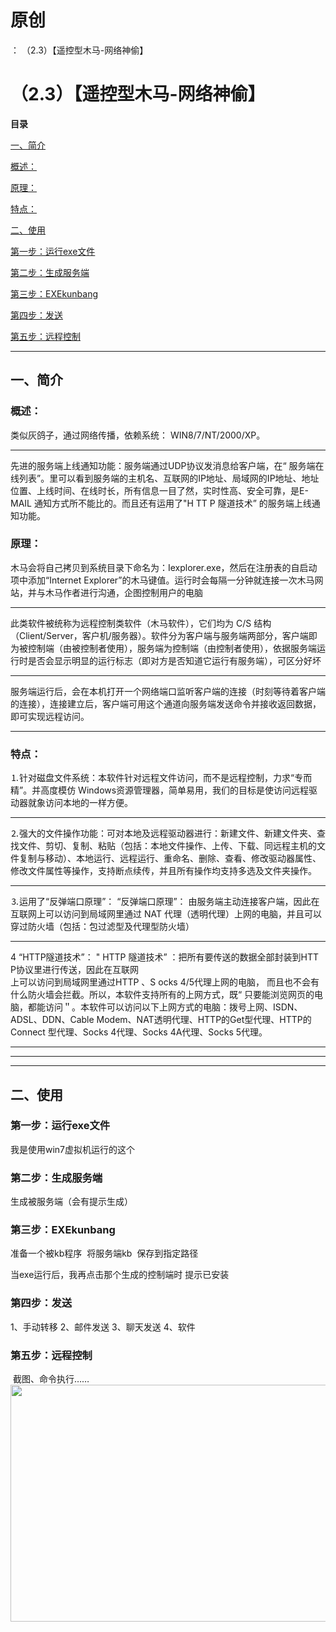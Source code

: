 # 原创
：  （2.3）【遥控型木马-网络神偷】

# （2.3）【遥控型木马-网络神偷】

**目录**

[一、简介](#%E4%B8%80%E3%80%81%E7%AE%80%E4%BB%8B)

[概述：](#%E6%A6%82%E8%BF%B0%EF%BC%9A)

[原理：](#%E5%8E%9F%E7%90%86%EF%BC%9A)

[特点：](#%E7%89%B9%E7%82%B9%EF%BC%9A)

[二、使用](#%E4%BA%8C%E3%80%81%E4%BD%BF%E7%94%A8)

[第一步：运行exe文件](#%E7%AC%AC%E4%B8%80%E6%AD%A5%EF%BC%9A%E8%BF%90%E8%A1%8Cexe%E6%96%87%E4%BB%B6)

[第二步：生成服务端](#%E7%AC%AC%E4%BA%8C%E6%AD%A5%EF%BC%9A%E7%94%9F%E6%88%90%E6%9C%8D%E5%8A%A1%E7%AB%AF)

[第三步：EXEkunbang](#%E7%AC%AC%E4%B8%89%E6%AD%A5%EF%BC%9AEXE%E6%8D%86%E7%BB%91)

[第四步：发送](#%E7%AC%AC%E5%9B%9B%E6%AD%A5%EF%BC%9A%E4%BC%A0%E6%92%AD)

[第五步：远程控制](#%E7%AC%AC%E4%BA%94%E6%AD%A5%EF%BC%9A%E8%BF%9C%E7%A8%8B%E6%8E%A7%E5%88%B6)

---


## 一、简介

> 
<h3>概述：</h3>
类似灰鸽子，通过网络传播，依赖系统： WIN8/7/NT/2000/XP。
<hr/>
先进的服务端上线通知功能：服务端通过UDP协议发消息给客户端，在“ 服务端在线列表”。里可以看到服务端的主机名、互联网的IP地址、局域网的IP地址、地址位置、上线时间、在线时长，所有信息一目了然，实时性高、安全可靠，是E-MAIL 通知方式所不能比的。而且还有运用了"H TT P 隧道技术” 的服务端上线通知功能。


> 
<h3>原理：</h3>
木马会将自己拷贝到系统目录下命名为：Iexplorer.exe，然后在注册表的自启动项中添加“Internet Explorer”的木马键值。运行时会每隔一分钟就连接一次木马网站，并与木马作者进行沟通，企图控制用户的电脑
<hr/>
此类软件被统称为远程控制类软件（木马软件），它们均为 C/S 结构（Client/Server，客户机/服务器）。软件分为客户端与服务端两部分，客户端即为被控制端（由被控制者使用），服务端为控制端（由控制者使用），依据服务端运行时是否会显示明显的运行标志（即对方是否知道它运行有服务端），可区分好坏
<hr/>
服务端运行后，会在本机打开一个网络端口监听客户端的连接（时刻等待着客户端的连接），连接建立后，客户端可用这个通道向服务端发送命令并接收返回数据，即可实现远程访问。


---


> 
<h3>特点：</h3>
⒈针对磁盘文件系统：本软件针对远程文件访问，而不是远程控制，力求“专而精”。并高度模仿 Windows资源管理器，简单易用，我们的目标是使访问远程驱动器就象访问本地的一样方便。
<hr/>
⒉强大的文件操作功能：可对本地及远程驱动器进行：新建文件、新建文件夹、查找文件、剪切、复制、粘贴（包括：本地文件操作、上传、下载、同远程主机的文件复制与移动）、本地运行、远程运行、重命名、删除、查看、修改驱动器属性、修改文件属性等操作，支持断点续传，并且所有操作均支持多选及文件夹操作。
<hr/>
⒊运用了“反弹端口原理”：
“反弹端口原理”： 由服务端主动连接客户端，因此在互联网上可以访问到局域网里通过 NAT 代理（透明代理）上网的电脑，并且可以穿过防火墙（包括：包过滤型及代理型防火墙）
<hr/>
4 “HTTP隧道技术”：
" HTTP 隧道技术” ：把所有要传送的数据全部封装到HTT P协议里进行传送，因此在互联网<br/> 上可以访问到局域网里通过HTTP 、S ocks 4/5代理上网的电脑， 而且也不会有什么防火墙会拦截。所以，本软件支持所有的上网方式，既“ 只要能浏览网页的电脑，都能访问＂。本软件可以访问以下上网方式的电脑：拨号上网、ISDN、ADSL、DDN、Cable Modem、NAT透明代理、HTTP的Get型代理、HTTP的Connect 型代理、Socks 4代理、Socks 4A代理、Socks 5代理。


---


---


---


## 二、使用

> 
<h3>第一步：运行exe文件</h3>
我是使用win7虚拟机运行的这个





> 
<h3>第二步：生成服务端</h3>

生成被服务端（会有提示生成）






> 
<h3>第三步：EXEkunbang</h3>
准备一个被kb程序
 将服务端kb
 保存到指定路径

当exe运行后，我再点击那个生成的控制端时
提示已安装



> 
<h3>第四步：发送</h3>
1、手动转移
2、邮件发送
3、聊天发送
4、软件


> 
<h3>第五步：远程控制</h3>
 截图、命令执行……<img alt="" height="379" src="https://img-blog.csdnimg.cn/12f973154e9546b389edb2f3f4be191e.png" width="880"/>



